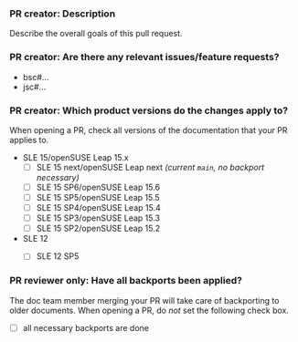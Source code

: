 ### PR creator: Description

Describe the overall goals of this pull request.


### PR creator: Are there any relevant issues/feature requests?

* bsc#...
* jsc#...


### PR creator: Which product versions do the changes apply to?

When opening a PR, check all versions of the documentation that your PR applies to.

- SLE 15/openSUSE Leap 15.x
  - [ ] SLE 15 next/openSUSE Leap next *(current `main`, no backport necessary)*
  - [ ] SLE 15 SP6/openSUSE Leap 15.6
  - [ ] SLE 15 SP5/openSUSE Leap 15.5
  - [ ] SLE 15 SP4/openSUSE Leap 15.4
  - [ ] SLE 15 SP3/openSUSE Leap 15.3
  - [ ] SLE 15 SP2/openSUSE Leap 15.2

- SLE 12
  - [ ] SLE 12 SP5


### PR reviewer only: Have all backports been applied?

The doc team member merging your PR will take care of backporting to older documents.
When opening a PR, do *not* set the following check box.

- [ ] all necessary backports are done

